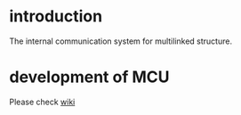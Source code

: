# introduction
The internal communication system for multilinked structure.

# development of MCU
Please check [wiki](https://github.com/tongtybj/aerial_robot/wiki/MCU-development)
